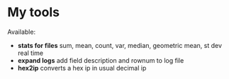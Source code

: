 # My tools
Available:
- **stats for files**
  sum, mean, count, var, median, geometric mean, st dev real time
- **expand logs**
  add field description and rownum to log file
- **hex2ip**
  converts a hex ip in usual decimal ip
